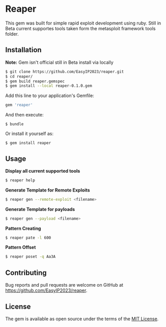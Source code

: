 # Reaper

This gem was built for simple rapid exploit development using ruby. Still in Beta current supportes tools taken form the metasploit framework tools folder.


## Installation

**Note:** Gem isn't official still in Beta install via locally
```bash
$ git clone https://github.com/EasyIP2023/reaper.git
$ cd reaper/
$ gem build reaper.gemspec
$ gem install --local reaper-0.1.0.gem
```

Add this line to your application's Gemfile:

```ruby
gem 'reaper'
```

And then execute:
```
$ bundle
```

Or install it yourself as:

```
$ gem install reaper
```

## Usage

**Display all current supported tools**

```bash
$ reaper help
```

**Generate Template for Remote Exploits**

```bash
$ reaper gen --remote-exploit <filename>
```

**Generate Template for payloads**

```bash
$ reaper gen --payload <filename>
```

**Pattern Creating**

```bash
$ reaper pate -l 600
```

**Pattern Offset**

```bash
$ reaper poset -q Aa3A
```

## Contributing

Bug reports and pull requests are welcome on GitHub at https://github.com/EasyIP2023/reaper.

## License

The gem is available as open source under the terms of the [MIT License](http://opensource.org/licenses/MIT).
